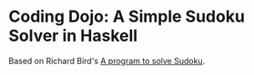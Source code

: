 # Coding Dojo: A Simple Sudoku Solver in Haskell

Based on Richard Bird's [A program to solve Sudoku](a-program-to-solve-sudoku.pdf).

